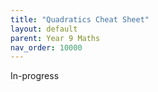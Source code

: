 ```yaml
---
title: "Quadratics Cheat Sheet"
layout: default
parent: Year 9 Maths
nav_order: 10000
---
```

<label class="label label-blue">In-progress</label>
